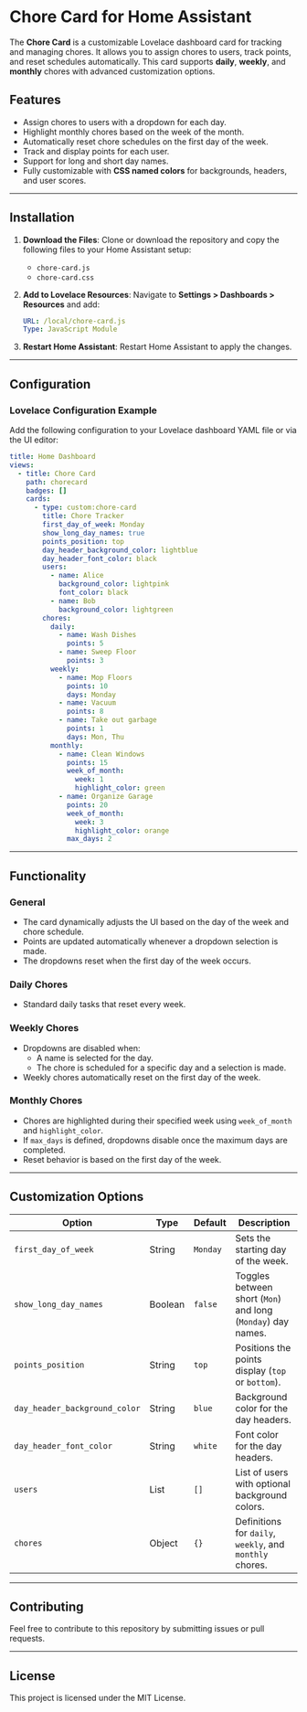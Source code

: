 
# Chore Card for Home Assistant

The **Chore Card** is a customizable Lovelace dashboard card for tracking and managing chores. It allows you to assign chores to users, track points, and reset schedules automatically. This card supports **daily**, **weekly**, and **monthly** chores with advanced customization options.

## Features
- Assign chores to users with a dropdown for each day.
- Highlight monthly chores based on the week of the month.
- Automatically reset chore schedules on the first day of the week.
- Track and display points for each user.
- Support for long and short day names.
- Fully customizable with **CSS named colors** for backgrounds, headers, and user scores.

---

## Installation

1. **Download the Files**:
   Clone or download the repository and copy the following files to your Home Assistant setup:
   - `chore-card.js`
   - `chore-card.css`

2. **Add to Lovelace Resources**:
   Navigate to **Settings > Dashboards > Resources** and add:
   ```yaml
   URL: /local/chore-card.js
   Type: JavaScript Module
   ```

3. **Restart Home Assistant**:
   Restart Home Assistant to apply the changes.

---

## Configuration

### Lovelace Configuration Example
Add the following configuration to your Lovelace dashboard YAML file or via the UI editor:

```yaml
title: Home Dashboard
views:
  - title: Chore Card
    path: chorecard
    badges: []
    cards:
      - type: custom:chore-card
        title: Chore Tracker
        first_day_of_week: Monday
        show_long_day_names: true
        points_position: top
        day_header_background_color: lightblue
        day_header_font_color: black
        users:
          - name: Alice
            background_color: lightpink
            font_color: black
          - name: Bob
            background_color: lightgreen
        chores:
          daily:
            - name: Wash Dishes
              points: 5
            - name: Sweep Floor
              points: 3
          weekly:
            - name: Mop Floors
              points: 10
              days: Monday
            - name: Vacuum
              points: 8
            - name: Take out garbage
              points: 1
              days: Mon, Thu
          monthly:
            - name: Clean Windows
              points: 15
              week_of_month:
                week: 1
                highlight_color: green
            - name: Organize Garage
              points: 20
              week_of_month:
                week: 3
                highlight_color: orange
              max_days: 2
```

---

## Functionality

### General
- The card dynamically adjusts the UI based on the day of the week and chore schedule.
- Points are updated automatically whenever a dropdown selection is made.
- The dropdowns reset when the first day of the week occurs.

### Daily Chores
- Standard daily tasks that reset every week.

### Weekly Chores
- Dropdowns are disabled when:
  - A name is selected for the day.
  - The chore is scheduled for a specific day and a selection is made.
- Weekly chores automatically reset on the first day of the week.

### Monthly Chores
- Chores are highlighted during their specified week using `week_of_month` and `highlight_color`.
- If `max_days` is defined, dropdowns disable once the maximum days are completed.
- Reset behavior is based on the first day of the week.

---

## Customization Options

| Option                      | Type    | Default        | Description                                                |
|-----------------------------|---------|----------------|------------------------------------------------------------|
| `first_day_of_week`         | String  | `Monday`       | Sets the starting day of the week.                        |
| `show_long_day_names`       | Boolean | `false`        | Toggles between short (`Mon`) and long (`Monday`) day names.|
| `points_position`           | String  | `top`          | Positions the points display (`top` or `bottom`).          |
| `day_header_background_color` | String | `blue`         | Background color for the day headers.                     |
| `day_header_font_color`     | String  | `white`        | Font color for the day headers.                           |
| `users`                     | List    | `[]`           | List of users with optional background colors.             |
| `chores`                    | Object  | `{}`           | Definitions for `daily`, `weekly`, and `monthly` chores.   |

---

## Contributing
Feel free to contribute to this repository by submitting issues or pull requests.

---

## License
This project is licensed under the MIT License.
